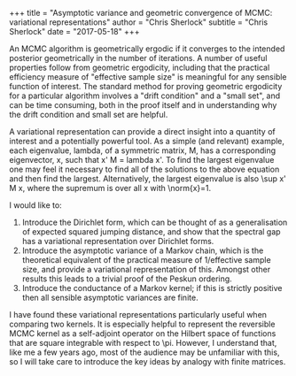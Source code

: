 +++
title = "Asymptotic variance and geometric convergence of MCMC: variational representations"
author = "Chris Sherlock"
subtitle = "Chris Sherlock"
date = "2017-05-18"
+++


An MCMC algorithm is geometrically ergodic if it converges to the intended posterior geometrically in the number of iterations. A number of useful properties follow from geometric ergodicity, including that the practical efficiency measure of "effective sample size" is meaningful for any sensible function of interest. The standard method for proving geometric ergodicity for a particular algorithm involves a "drift condition" and a "small set", and can be time consuming, both in the proof itself and in understanding why the drift condition and small set are helpful.

A variational representation can provide a direct insight into a quantity of interest and a potentially powerful tool. As a simple (and relevant) example, each eigenvalue, lambda, of a symmetric matrix, M, has a corresponding eigenvector, x, such that x' M = lambda x'. To find the largest eigenvalue one may feel it necessary to find all of the solutions to the above equation and then find the largest. Alternatively, the largest eigenvalue is also \sup x' M x, where the supremum is over all x with \norm{x}=1.

I would like to:

1. Introduce the Dirichlet form, which can be thought of as a generalisation of expected squared jumping distance, and show that the spectral gap has a variational representation over Dirichlet forms.  
2. Introduce the asymptotic variance of a Markov chain, which is the theoretical equivalent of the practical measure of 1/effective sample size, and provide a variational representation of this. Amongst other results this leads to a trivial proof of the Peskun ordering.
3. Introduce the conductance of a Markov kernel; if this is strictly positive then all sensible asymptotic variances are finite.

I have found these  variational representations particularly useful when comparing two kernels. It is especially helpful to represent the reversible MCMC kernel as a self-adjoint operator on the Hilbert space of functions that are square integrable with respect to \pi. However, I understand that, like me a few years ago, most of the audience may be unfamiliar with this, so I will take care to introduce the key ideas by analogy with finite matrices. 
